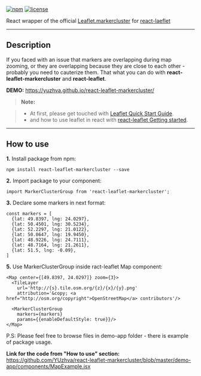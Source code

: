 [![npm](https://img.shields.io/npm/v/react-leaflet-markercluster.svg)](https://www.npmjs.com/package/react-leaflet-markercluster)
[![license](https://img.shields.io/github/license/mashape/apistatus.svg?style=plastic)](https://github.com/YUzhva/react-leaflet-markercluster)

React wrapper of the official [Leaflet.markercluster](https://github.com/Leaflet/Leaflet.markercluster)
for [react-laeflet](https://github.com/PaulLeCam/react-leaflet)

----------


Description
-------------

If you faced with an issue that markers are overlapping during map zooming, or they are
overlapping because they are close to each other - probably you need to cauterize them.
That what you can do with **react-leaflet-markercluster** and **react-leaflet**.


**DEMO:** https://yuzhva.github.io/react-leaflet-markercluster/

> **Note:**

> - At first, please get touched with [Leaflet Quick Start Guide](http://leafletjs.com/examples/quick-start/).
> - and how to use leaflet in react with [react-leaflet Getting started](https://github.com/PaulLeCam/react-leaflet/blob/master/docs/Getting%20started.md).



----------


How to use
-------------------

**1.** Install package from npm:

    npm install react-leaflet-markercluster --save

**2.** Import package to your component:

    import MarkerClusterGroup from 'react-leaflet-markercluster';

**3.** Declare some markers in next format:

    const markers = [
      {lat: 49.8397, lng: 24.0297},
      {lat: 50.4501, lng: 30.5234},
      {lat: 52.2297, lng: 21.0122},
      {lat: 50.0647, lng: 19.9450},
      {lat: 48.9226, lng: 24.7111},
      {lat: 48.7164, lng: 21.2611},
      {lat: 51.5, lng: -0.09},
    ]

**5.** Use MarkerClusterGroup inside ract-leaflet Map component:

    <Map center={[49.8397, 24.0297]} zoom={3}>
      <TileLayer
        url='http://{s}.tile.osm.org/{z}/{x}/{y}.png'
        attribution='&copy; <a href="http://osm.org/copyright">OpenStreetMap</a> contributors'/>

      <MarkerClusterGroup
        markers={markers}
        params={{enableDefaultStyle: true}}/>
    </Map>


P.S: Please feel free to browse files in demo-app folder - there is example of package usage.

**Link for the code from "How to use" section:** https://github.com/YUzhva/react-leaflet-markercluster/blob/master/demo-app/components/MapExample.jsx
